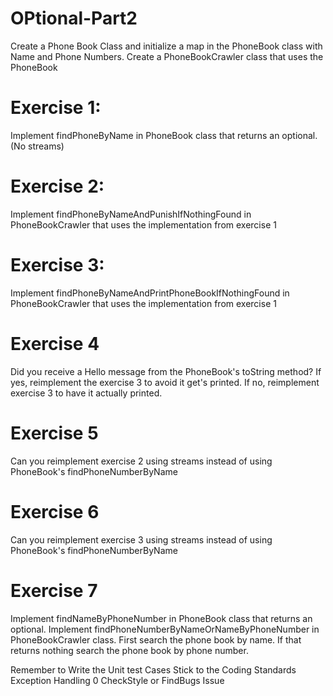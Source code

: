 # OPtional-Part2
Create a Phone Book Class and initialize a map in the PhoneBook class with Name and Phone Numbers.
Create a PhoneBookCrawler class that uses the PhoneBook

# Exercise 1:
Implement findPhoneByName in PhoneBook class that returns an optional. (No streams)

# Exercise 2:
Implement findPhoneByNameAndPunishIfNothingFound in PhoneBookCrawler that uses the implementation from exercise 1

# Exercise 3:
Implement findPhoneByNameAndPrintPhoneBookIfNothingFound in PhoneBookCrawler that uses the implementation from exercise 1

# Exercise 4
Did you receive a Hello message from the PhoneBook's toString method? If yes, reimplement the exercise 3 to avoid it get's printed. If no, reimplement exercise 3 to have it actually printed.

# Exercise 5
Can you reimplement exercise 2 using streams instead of using PhoneBook's findPhoneNumberByName

# Exercise 6
Can you reimplement exercise 3 using streams instead of using PhoneBook's findPhoneNumberByName

# Exercise 7
Implement findNameByPhoneNumber in PhoneBook class that returns an optional. Implement findPhoneNumberByNameOrNameByPhoneNumber in PhoneBookCrawler class. First search the phone book by name. If that returns nothing search the phone book by phone number.


Remember to Write the Unit test Cases
Stick to the Coding Standards
Exception Handling
0 CheckStyle or FindBugs Issue



